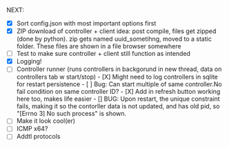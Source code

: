 NEXT:

 - [X] Sort config.json with most important options first
 - [X] ZIP download of controller + client
       idea: post compile, files get zipped (done by python). zip gets named uuid_sometihng, moved to a static folder. These files are shown in a file browser somewhere
 - [ ] Test to make sure controller + client still function as intended
 - [X] Logging!
 - [ ] Controller runner (runs controllers in backgorund in new thread, data on controllers tab w start/stop)
        - [X] Might need to log controllers in sqlite for restart persistence
        - [ ] Bug: Can start multiple of same controller.No fail condition on same controller ID?
        - [X] Add in refresh button working here too, makes life easier
        - [] BUG: Upon restart, the unique constraint fails, making it so the contorller data is not updated, and has old pid, so "[Errno 3] No such process" is shown.
 - [ ] Make it look cool(er)
 - [ ] ICMP x64?
 - [ ] Addtl protocols
